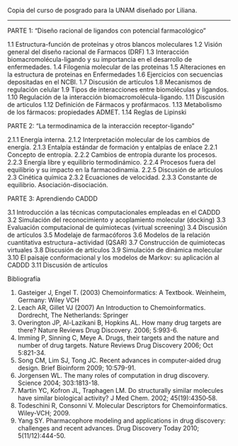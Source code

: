 Copia del curso de posgrado para la UNAM diseñado por Liliana.

------------

PARTE 1: “Diseño racional de ligandos con potencial farmacológico”

1.1 Estructura-función de proteínas y otros blancos moleculares
1.2 Visión general del diseño racional de Farmacos (DRF)
1.3 Interacción biomacromolécula-ligando y su importancia en el desarrollo de enfermedades.
1.4 Filogenia molecular de las proteinas
1.5 Alteraciones en la estructura de proteinas en Enfermedades
1.6 Ejercicios con secuencias depositadas en el NCBI.
1.7 Discusión de artículos
1.8 Mecanismos de regulación celular
1.9 Tipos de interacciones entre biomoléculas y ligandos.
1.10 Regulación de la interacción biomacromolécula-ligando.
1.11 Discusión de articulos
1.12 Definición de Fármacos y profármacos.
1.13 Metabolismo de los fármacos: propiedades ADMET.
1.14 Reglas de Lipinski

PARTE 2: “La termodinamica de la interacción receptor-ligando”

2.1.1 Energía interna.
2.1.2 Interpretación molecular de los cambios de energía.
2.1.3 Entalpía estándar de formación y entalpías de enlace
2.2.1 Concepto de entropía.
2.2.2 Cambios de entropía durante los procesos.
2.2.3 Energía libre y equilibrio termodinámico.
2.2.4 Procesos fuera del equilibrio y su impacto en la farmacodinamia.
2.2.5 Discusión de articulos
2.3 Cinética química
2.3.2 Ecuaciones de velocidad.
2.3.3 Constante de equilibrio. Asociación-disociación.

PARTE 3: Aprendiendo CADDD

3.1 Introducción a las técnicas computacionales empleadas en el CADDD
3.2 Simulación del reconocimiento y acoplamiento molecular (docking)
3.3 Evaluación computacional de quimiotecas (virtual screening)
3.4 Discusión de artículos
3.5 Modelaje de farmacóforos
3.6 Modelos de la relación cuantitativa estructura−actividad (QSAR)
3.7 Construcción de quimiotecas virtuales
3.8 Discusión de artículos
3.9 Simulación de dinámica molecular
3.10 El paisaje conformacional y los modelos de Markov: su aplicación al CADDD
3.11 Discusión de artículos


Bibliografía
1. Gasteiger J, Engel T. (2003) Chemoinformatics: A Textbook. Weinheim, Germany: Wiley VCH
2. Leach AR, Gillet VJ (2007) An Introduction to Chemoinformatics. Dordrecht, The Netherlands: Springer
3. Overington JP, Al-Lazikani B, Hopkins AL. How many drug targets are there? Nature Reviews Drug Discovery. 2006; 5:993-6.
4. Imming P, Sinning C, Meye A. Drugs, their targets and the nature and number of drug targets. Nature Reviews Drug Discovery 2006; Oct 5:821-34.
5. Song CM, Lim SJ, Tong JC. Recent advances in computer-aided drug design. Brief Bioinform 2009; 10:579-91.
6. Jorgensen WL. The many roles of computation in drug discovery. Science 2004; 303:1813-18.
7. Martin YC, Kofron JL, Traphagen LM. Do structurally similar molecules have similar biological activity? J Med Chem. 2002; 45(19):4350‐58.
8. Todeschini R, Consonni V. Molecular Descriptors for Chemoinformatics. Wiley-VCH; 2009.
9. Yang SY. Pharmacophore modeling and applications in drug discovery: challenges and recent advances. Drug Discovery Today 2010; 5(11/12):444-50.

